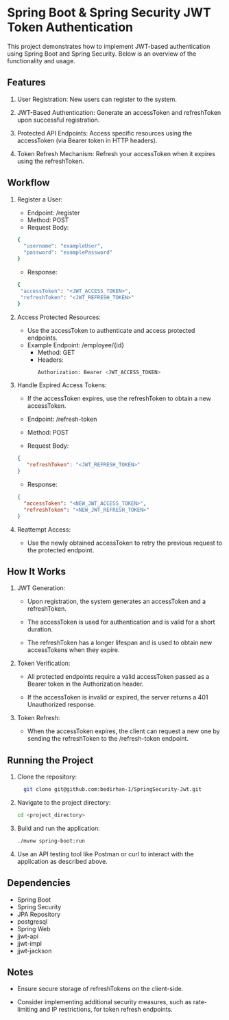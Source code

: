 # Spring Boot & Spring Security JWT Token Authentication

This project demonstrates how to implement JWT-based authentication using Spring Boot and Spring Security. Below is an overview of the functionality and usage.

## Features

1. User Registration: New users can register to the system.

2. JWT-Based Authentication: Generate an accessToken and refreshToken upon successful registration.

3. Protected API Endpoints: Access specific resources using the accessToken (via Bearer token in HTTP headers).

4. Token Refresh Mechanism: Refresh your accessToken when it expires using the refreshToken.

## Workflow

1. Register a User:
   - Endpoint: /register
   - Method: POST 
   - Request Body:
   ```bash
   {
     "username": "exampleUser",
     "password": "examplePassword"
   }
   ```
   - Response:
   ```bash
   {
    "accessToken": "<JWT_ACCESS_TOKEN>",
    "refreshToken": "<JWT_REFRESH_TOKEN>"
   }
   ```

2. Access Protected Resources:

   - Use the accessToken to authenticate and access protected endpoints. 
   - Example Endpoint: /employee/{id} 
     - Method: GET 
     - Headers:
       ```bash
       Authorization: Bearer <JWT_ACCESS_TOKEN>
       ```

3. Handle Expired Access Tokens:

   - If the accessToken expires, use the refreshToken to obtain a new accessToken.

   - Endpoint: /refresh-token

   - Method: POST

   - Request Body:
   ```json
   {
      "refreshToken": "<JWT_REFRESH_TOKEN>"
   }
   ```

   - Response:
   ```json
   {
     "accessToken": "<NEW_JWT_ACCESS_TOKEN>",
     "refreshToken": "<NEW_JWT_REFRESH_TOKEN>"
   }    
   ```

4. Reattempt Access:

   - Use the newly obtained accessToken to retry the previous request to the protected endpoint.

## How It Works

1. JWT Generation:

   - Upon registration, the system generates an accessToken and a refreshToken.

   - The accessToken is used for authentication and is valid for a short duration.

   - The refreshToken has a longer lifespan and is used to obtain new accessTokens when they expire.

2. Token Verification:

   - All protected endpoints require a valid accessToken passed as a Bearer token in the Authorization header.

   - If the accessToken is invalid or expired, the server returns a 401 Unauthorized response.

3. Token Refresh:

   - When the accessToken expires, the client can request a new one by sending the refreshToken to the /refresh-token endpoint.

## Running the Project

1. Clone the repository:
    ```bash
      git clone git@github.com:bedirhan-1/SpringSecurity-Jwt.git 
    ```

2. Navigate to the project directory:
    ```bash
    cd <project_directory>
    ```

3. Build and run the application:
    ```bash
    ./mvnw spring-boot:run 
    ```

4. Use an API testing tool like Postman or curl to interact with the application as described above.

## Dependencies
- Spring Boot
- Spring Security
- JPA Repository
- postgresql
- Spring Web
- jjwt-api
- jjwt-impl
- jjwt-jackson

## Notes

- Ensure secure storage of refreshTokens on the client-side.

- Consider implementing additional security measures, such as rate-limiting and IP restrictions, for token refresh endpoints.